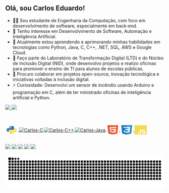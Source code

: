 ## Olá, sou Carlos Eduardo!
- 👨‍💻 Sou estudante de Engenharia da Computação, com foco em desenvolvimento de software, especialmente em back-end.
- 👀 Tenho interesse em Desenvolvimento de Software, Automação e Inteligência Artificial.
- 🌱 Atualmente estou aprendendo e aprimorando minhas habilidades em tecnologias como Python, Java, C, C++, .NET, SQL, AWS e Google Cloud.
- 💼 Faço parte do Laboratório de Transformação Digital (LTD) e do Núcleo de Inclusão Digital (NID), onde desenvolvo projetos e realizo oficinas para promover o ensino de TI para alunos de escolas públicas.
- 💞️ Procuro colaborar em projetos open-source, inovação tecnológica e iniciativas voltadas à inclusão digital.
- ⚡ Curiosidade: Desenvolvi um sensor de incêndio usando Arduino e programação em C, além de ter ministrado oficinas de inteligência artificial e Python.

<div>
  <a href="https://github.com/CarlosssEduardo">
  <img height="180em" src="https://github-readme-stats.vercel.app/api?username=CarlosssEduardo&theme=ocean_dark&show_icons=true"</>
  <img height="180em" src="https://github-readme-stats.vercel.app/api/top-langs/?username=CarlosssEduardo&langs_count=8&layout=compact&theme=ocean_dark"/>
</div>

##

<div style="display: inline_block"><br>
  <img align="center" alt="Carlos-Python" height="30" width="40" src="https://raw.githubusercontent.com/devicons/devicon/master/icons/python/python-original.svg">
  <img align="center" alt="Carlos-C" height="30" width="40" src="https://cdn.jsdelivr.net/gh/devicons/devicon@latest/icons/c/c-original.svg">
  <img align="center" alt="Carlos-C++" height="30" width="40" src="https://cdn.jsdelivr.net/gh/devicons/devicon@latest/icons/cplusplus/cplusplus-original.svg">
  <img align="center" alt="Carlos-Java" height="30" width="40" src="https://cdn.jsdelivr.net/gh/devicons/devicon@latest/icons/java/java-original-wordmark.svg">
  <img align="center" alt="Carlos-HTML" height="30" width="40" src="https://raw.githubusercontent.com/devicons/devicon/master/icons/html5/html5-original.svg">
  <img align="center" alt="Carlos-CSS" height="30" width="40" src="https://raw.githubusercontent.com/devicons/devicon/master/icons/css3/css3-original.svg">
  <img align="center" alt="Carlos-Js" height="30" width="40" src="https://raw.githubusercontent.com/devicons/devicon/master/icons/javascript/javascript-plain.svg">  
</div>

##

<div> 
  <a href="https://instagram.com/carloosss_eduardo"  target="_blank"><img src="https://img.shields.io/badge/-Instagram-%23E4405F?style=for-the-badge&logo=instagram&logoColor=white" target="_blank"></a>
 	<a href="https://www.twitch.tv/pacoca_amendoi" target="_blank"><img src="https://img.shields.io/badge/Twitch-9146FF?style=for-the-badge&logo=twitch&logoColor=white" target="_blank"></a>
  <a href="https://discord.com/users//pacoca1793" target="_blank"><img src="https://img.shields.io/badge/Discord-7289DA?style=for-the-badge&logo=discord&logoColor=white" target="_blank"></a> 
  <a href ="carloseduardof191@gmail.com"><img src="https://img.shields.io/badge/-Gmail-%23333?style=for-the-badge&logo=gmail&logoColor=white" target="_blank"></a>
  <a href="www.linkedin.com/in/carlos-eduardo-coelho-240b32330" target="_blank"><img src="https://img.shields.io/badge/-LinkedIn-%230077B5?style=for-the-badge&logo=linkedin&logoColor=white" target="_blank"></a>   
  
  ![snake gif](https://github.com/CarlosssEduardo/CarlosssEduardo/blob/output/github-contribution-grid-snake.svg)

</div>

